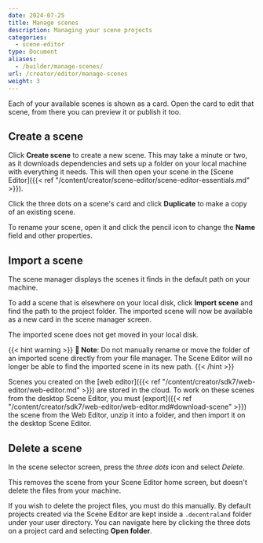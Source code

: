 ```yaml
---
date: 2024-07-25
title: Manage scenes
description: Managing your scene projects
categories:
  - scene-editor
type: Document
aliases:
  - /builder/manage-scenes/
url: /creator/editor/manage-scenes
weight: 3
---
```


Each of your available scenes is shown as a card. Open the card to edit that scene, from there you can preview it or publish it too.

## Create a scene

Click **Create scene** to create a new scene. This may take a minute or two, as it downloads dependencies and sets up a folder on your local machine with everything it needs. This will then open your scene in the [Scene Editor]({{< ref "/content/creator/scene-editor/scene-editor-essentials.md" >}}).

Click the three dots on a scene's card and click **Duplicate** to make a copy of an existing scene.

<!-- TODO future:
create from template -->

To rename your scene, open it and click the pencil icon to change the **Name** field and other properties.

## Import a scene

The scene manager displays the scenes it finds in the default path on your machine.

To add a scene that is elsewhere on your local disk, click **Import scene** and find the path to the project folder. The imported scene will now be available as a new card in the scene manager screen.

The imported scene does not get moved in your local disk.

{{< hint warning >}}
**📔 Note**: Do not manually rename or move the folder of an imported scene directly from your file manager. The Scene Editor will no longer be able to find the imported scene in its new path.
{{< /hint >}}

Scenes you created on the [web editor]({{< ref "/content/creator/sdk7/web-editor/web-editor.md" >}}) are stored in the cloud. To work on these scenes from the desktop Scene Editor, you must [export]({{< ref "/content/creator/sdk7/web-editor/web-editor.md#download-scene" >}}) the scene from the Web Editor, unzip it into a folder, and then import it on the desktop Scene Editor.

## Delete a scene

In the scene selector screen, press the _three dots_ icon and select _Delete_.

This removes the scene from your Scene Editor home screen, but doesn't delete the files from your machine.

If you wish to delete the project files, you must do this manually. By default projects created via the Scene Editor are kept inside a `.decentraland` folder under your user directory. You can navigate here by clicking the three dots on a project card and selecting **Open folder**.

<!-- TODO: Your scenes are all stored locally on your disk
You can change the directory?

Advanced recommendation: upload your scene to a repo?



-->
<!-- TODO:
future: update and manage dependencies -->
